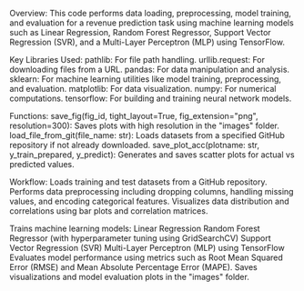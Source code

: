 Overview:
This code performs data loading, preprocessing, model training, and evaluation for a revenue prediction task using machine learning models such as Linear Regression, 
Random Forest Regressor, Support Vector Regression (SVR), and a Multi-Layer Perceptron (MLP) using TensorFlow.

Key Libraries Used:
pathlib: For file path handling.
urllib.request: For downloading files from a URL.
pandas: For data manipulation and analysis.
sklearn: For machine learning utilities like model training, preprocessing, and evaluation.
matplotlib: For data visualization.
numpy: For numerical computations.
tensorflow: For building and training neural network models.

Functions:
save_fig(fig_id, tight_layout=True, fig_extension="png", resolution=300):
Saves plots with high resolution in the "images" folder.
load_file_from_git(file_name: str):
Loads datasets from a specified GitHub repository if not already downloaded.
save_plot_acc(plotname: str, y_train_prepared, y_predict):
Generates and saves scatter plots for actual vs predicted values.

Workflow:
Loads training and test datasets from a GitHub repository.
Performs data preprocessing including dropping columns, handling missing values, and encoding categorical features.
Visualizes data distribution and correlations using bar plots and correlation matrices.

Trains machine learning models:
Linear Regression
Random Forest Regressor (with hyperparameter tuning using GridSearchCV)
Support Vector Regression (SVR)
Multi-Layer Perceptron (MLP) using TensorFlow
Evaluates model performance using metrics such as Root Mean Squared Error (RMSE) and Mean Absolute Percentage Error (MAPE).
Saves visualizations and model evaluation plots in the "images" folder.
